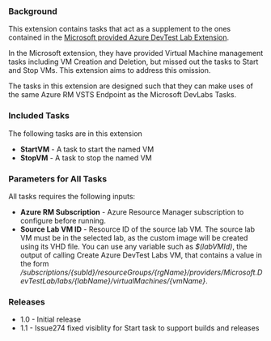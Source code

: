 ### Background

This extension contains tasks that act as a supplement to the ones contained in the [Microsoft provided Azure DevTest Lab Extension](https://marketplace.visualstudio.com/items?itemName=ms-azuredevtestlabs.tasks). 

In the Microsoft extension, they have provided Virtual Machine management tasks including VM Creation and Deletion, but missed out the tasks to Start and Stop VMs. This extension aims to address this omission.  

The tasks in this extension are designed such that they can make uses of the same Azure RM VSTS Endpoint as the Microsoft DevLabs Tasks.

### Included Tasks
The following tasks are in this extension
- **StartVM** - A task to start the named VM
- **StopVM** - A task to stop the named VM

### Parameters for All Tasks
All tasks requires the following inputs:

- **Azure RM Subscription** - Azure Resource Manager subscription to configure before running.
- **Source Lab VM ID** - Resource ID of the source lab VM. The source lab VM must be in the selected lab, as the custom image will be created using its VHD file. You can use any variable such as *$(labVMId)*, the output of calling Create Azure DevTest Labs VM, that contains a value in the form */subscriptions/{subId}/resourceGroups/{rgName}/providers/Microsoft.DevTestLab/labs/{labName}/virtualMachines/{vmName}*.

### Releases
- 1.0 - Initial release
- 1.1 - Issue274 fixed visiblity for Start task to support builds and releases 